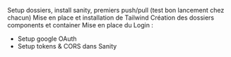 Setup dossiers, install sanity, premiers push/pull (test bon lancement chez chacun)
Mise en place et installation de Tailwind
Création des dossiers components et container
Mise en place du Login : 
 - Setup google OAuth
 - Setup tokens & CORS dans Sanity

